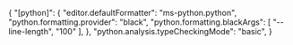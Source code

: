 {
    "[python]": {
        "editor.defaultFormatter": "ms-python.python",
        "python.formatting.provider": "black",
        "python.formatting.blackArgs": 
            [
                "--line-length", 
                "100"
            ],
    },
    "python.analysis.typeCheckingMode": "basic",
}
